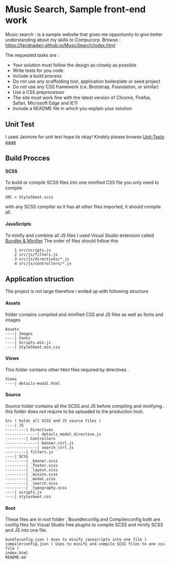 # Music Search, Sample front-end work
Music search : is a sample website that gives me opportunity to give better understanding about my skills to Compucorp.
Browse : https://faridnaderi.github.io/MusicSearch/index.html

The requested tasks are :

* Your solution must follow the design as closely as possible
* Write tests for you code
* Include a build process
* Do not use any scaffolding tool, application boilerplate or seed project
* Do not use any CSS framework (i.e. Bootstrap, Foundation, or similar)
* Use a CSS preprocessor
* The site must work fine with the latest version of Chrome, Firefox, Safari, Microsoft Edge and IE11
* Include a README file in which you explain your solution
 
## Unit Test
I used Jasmine for unit test hope its okay! Kindely please browse [Unit-Tests page](https://faridnaderi.github.io/MusicSearch/unittests.html)

## Build Procces
#### SCSS
To build or compile SCSS files into one minified CSS file you only need to compile 
```
SRC > StyleSheet.scss
```
with any SCSS compiler as it has all other files imported, it should compile all.
#### JavaScripts
To minify and combine all JS files I used Visual Studio extension called [Bundler & Minifier](https://github.com/madskristensen/BundlerMinifier)
The order of files should follow this 
```
	1 src/scripts.js
    2 src/js/filters.js
    3 src/js/directives/*.js
    4 src/js/controllers/*.js
```

## Application struction
The project is not large therefore i ended up with following structure

#### Assets
folder contains compiled and minified CSS and JS files as well as fonts and images
```
Assets
----| Images
----| Fonts
----| Scripts.min.js
----| StyleSheet.min.css
```
#### Views
This folder contains other html files required by directives .
```
Views
----| details-modal.html
```
#### Source 
Source folder contains all the SCSS and JS before compiling and minifying . this folder does not require to be uploaded to the production host.
```
Src ( holds all SCSS and JS source files )
----| JS
---------| Directives
--------------| details_modal_directive.js
---------| Controllers
--------------| banner_ctrl.js
--------------| search_ctrl.js
---------| filters.js
----| SCSS
---------| _banner.scss
---------| _footer.scss
---------| _layout.scss
---------| _mixins.scss
---------| _modal.scss
---------| _search.scss
---------| _typography.scss
----| scripts.js
----| stylesheet.css
```
#### Root
These files are in root folder , Boundleconfig and Compilerconfig both are config files for Visual Studio free plugins to compile SCSS and minify SCSS and JS into one file. 
```
bundleconfig.json ( Uses to minify javascripts into one file )
compilerconfig.json ( Uses to minify and compile SCSS files to one css file )
index.html
README.md
```
